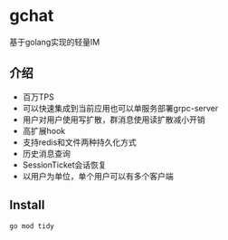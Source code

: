# gchat
基于golang实现的轻量IM

## 介绍
- 百万TPS
- 可以快速集成到当前应用也可以单服务部署grpc-server
- 用户对用户使用写扩散，群消息使用读扩散减小开销
- 高扩展hook
- 支持redis和文件两种持久化方式
- 历史消息查询
- SessionTicket会话恢复
- 以用户为单位，单个用户可以有多个客户端

## Install
```shell script
go mod tidy
```